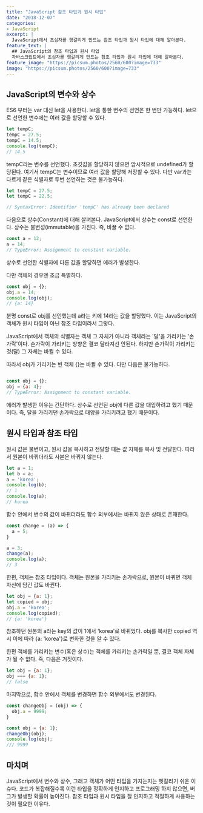 ```yaml
---
title: "JavaScript 참조 타입과 원시 타입"
date: "2018-12-07"
categories:
- JavaScript
excerpt: |
  JavaScript에서 초심자를 헷갈리게 만드는 참조 타입과 원시 타입에 대해 알아본다.
feature_text: |
  ## JavaScript의 참조 타입과 원시 타입
  자바스크립트에서 초심자를 헷갈리게 만드는 참조 타입과 원시 타입에 대해 알아본다.
feature_image: "https://picsum.photos/2560/600?image=733"
image: "https://picsum.photos/2560/600?image=733"
---
```


## JavaScript의 변수와 상수
ES6 부터는 var 대신 let을 사용한다. let을 통한 변수의 선언은 한 번만 가능하다. let으로 선언한 변수에는 여러 값을 할당할 수 있다.

```javascript
let tempC;
tempC = 27.5;
tempC = 14.5;
console.log(tempC);
// 14.5
```
tempC라는 변수를 선언했다. 초깃값을 할당하지 않으면 암시적으로 undefined가 할당된다. 여기서 tempC는 변수이므로 여러 값을 할당해 저장할 수 있다. 다만 var과는 다르게 같은 식별자로 두번 선언하는 것은 불가능하다.

```javascript
let tempC = 27.5;
let tempC = 22.5;

// SyntaxError: Identifier 'tempC' has already been declared
```

다음으로 상수(Constant)에 대해 살펴본다. JavaScript에서 상수는 const로 선언한다. 상수는 불변성(immutable)을 가진다. 즉, 바꿀 수 없다.

```javascript
const a = 12;
a = 14;
// TypeError: Assignment to constant variable.
```
상수로 선언한 식별자에 다른 값을 할당하면 에러가 발생한다.

다만 객체의 경우엔 조금 특별하다.
```javascript
const obj = {};
obj.a = 14;
console.log(obj);
// {a: 14}
```
분명 const로 obj를 선언했는데 a라는 키에 14라는 값을 할당했다. 이는 JavaScript의 객체가 원시 타입이 아닌 참조 타입이라서 그렇다.

JavaScript에서 객체의 식별자는 객체 그 자체가 아니라 객체라는 '달'을 가리키는 '손가락'이다. 손가락이 가리키는 방향은 결코 달라져선 안된다. 하지만 손가락이 가리키는 것(달) 그 자체는 바뀔 수 있다.

따라서 obj가 가리키는 빈 객체 {}는 바뀔 수 있다. 다만 다음은 불가능하다.
```javascript

const obj = {};
obj = {a: 4};
// TypeError: Assignment to constant variable.
```
에러가 발생한 이유는 간단하다. 상수로 선언된 obj에 다른 값을 대입하려고 했기 때문이다. 즉, 달을 가리키던 손가락으로 태양을 가리키려고 했기 때문이다.

## 원시 타입과 참조 타입
원시 값은 불변이고, 원시 값을 복사하고 전달할 때는 값 자체를 복사 및 전달한다. 따라서 원본이 바뀌더라도 사본은 바뀌지 않는다.

```javascript
let a = 1;
let b = a;
a = 'korea';
console.log(b);
// 1
console.log(a);
// korea
```
함수 안에서 변수의 값이 바뀌더라도 함수 외부에서는 바뀌지 않은 상태로 존재한다.
```javascript
const change = (a) => {
  a = 5;
}

a = 3;
change(a);
console.log(a);
// 3
```

한편, 객체는 참조 타입이다. 객체는 원본을 가리키는 손가락으로, 원본이 바뀌면 객체 자신에 담긴 값도 바뀐다.
```javascript
let obj = {a: 1};
let copied = obj;
obj.a = 'korea';
console.log(copied);
// {a: 'korea'}
```
참조하던 원본의 a라는 key의 값이 1에서 'korea'로 바뀌었다. obj를 복사한 copied 역시 이에 따라 {a: 'korea'}로 변화한 것을 알 수 있다.

한편 객체를 가리키는 변수(혹은 상수)는 객체를 가리키는 손가락일 뿐, 결코 객체 자체가 될 수 없다. 즉, 다음은 거짓이다.
```javascript
let obj = {a: 1};
obj === {a: 1};
// false
```

마지막으로, 함수 안에서 객체를 변경하면 함수 외부에서도 변경된다.

```javascript
const changeObj = (obj) => {
  obj.a = 9999;
}

const obj = {a: 1};
changeObj(obj);
console.log(obj);
/// 9999
```

## 마치며
JavaScript에서 변수와 상수, 그래고 객체가 어떤 타입을 가지는지는 헷갈리기 쉬운 이슈다. 코드가 복잡해질수록 이런 타입을 정확하게 인지하고 프로그래밍 하지 않으면, 버그가 발생할 확률이 높아진다. 참조 타입과 원시 타입을 잘 인지하고 적절하게 사용하는 것이 필요한 이유다.